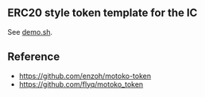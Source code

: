 ## ERC20 style token template for the IC

See [demo.sh](./demo.sh).

## Reference

* https://github.com/enzoh/motoko-token
* https://github.com/flyq/motoko_token

